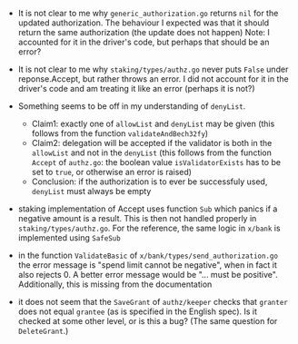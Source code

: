 - It is not clear to me why `generic_authorization.go` returns `nil` for the updated authorization.
 The behaviour I expected was that it should return the same authorization (the update does not happen)
Note: I accounted for it in the driver's code, but perhaps that should be an error?

- It is not clear to me why `staking/types/authz.go` never puts `False` under reponse.Accept, but 
rather throws an error. I did not account for it in the driver's code and am treating it like
an error (perhaps it is not?)

- Something seems to be off in my understanding of `denyList`. 
    - Claim1: exactly one of `allowList` and `denyList` may be given (this follows from the function `validateAndBech32fy`)
    - Claim2: delegation will be accepted if the validator is both in the `allowList` and not in the `denyList` (this follows from the function `Accept` of `authz.go`: the boolean value `isValidatorExists` has to be set to `true`, or otherwise an error is raised)
    - Conclusion: if the authorization is to ever be successfuly used, `denyList` must always be empty

- staking implementation of Accept uses function `Sub` which panics if a negative amount is a result. This is then not handled properly in `staking/types/authz.go`. For the reference, the same logic in `x/bank` is implemented using `SafeSub`

- in the function `ValidateBasic` of `x/bank/types/send_authorization.go` the error message is "spend limit cannot be negative", when in fact it also rejects 0. A better error message would be "... must be positive". Additionally, this is missing from the documentation

- it does not seem that the `SaveGrant` of `authz/keeper` checks that `granter` does not equal `grantee` (as is specified in the English spec). Is it checked at some other level, or is this a bug? (The same question for `DeleteGrant`.)

